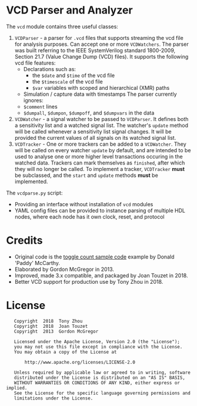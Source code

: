VCD Parser and Analyzer
=======================

The `vcd` module contains three useful classes:

1.  `VCDParser` - a parser for `.vcd` files that supports streaming the
    vcd file for analysis purposes. Can accept one or more `VCDWatchers`.
    The parser was built referring to the IEEE SystemVerilog standard 1800-2009, Section 21.7 (Value Change Dump (VCD) files).
    It supports the following vcd file features:
    * Declarations such as:
        * the `$date` and `$time` of the vcd file
        * the `$timescale` of the vcd file
        * `$var` variables with scoped and hierarchical (XMR) paths
    * Simulation / capture data with timestamps
    The parser currently ignores:
    * `$comment` lines
    * `$dumpall`, `$dumpon`, `$dumpoff`, and `$dumpvars` in the data
2.  `VCDWatcher` - a signal watcher to be passed to `VCDParser`. It defines
    both a sensitivity list and a watched signal list. The watcher's
    `update` method will be called whenever a sensitivity list signal
    changes. It will be provided the current values of all signals on
    its watched signal list.
3.  `VCDTracker` - One or more trackers can be added to a `VCDWatcher`.
    They will be called on every watcher `update` by default, and are
    intended to be used to analyse one or more higher level transactions
    occuring in the watched data. Trackers can mark themselves as
    `finished`, after which they will no longer be called. To implement
    a tracker, `VCDTracker` **must** be subclassed, and the `start` and
    `update` methods **must** be implemented.

The `vcdparse.py` script:

* Providing an interface without installation of `vcd` modules
* YAML config files can be provided to instance parsing of multiple HDL nodes, where each node has it own clock, reset, and protocol

Credits
=======
* Original code is the [toggle count sample code](http://paddy3118.blogspot.com/2008/03/writing-vcd-to-toggle-count-generator.html) example by Donald 'Paddy' McCarthy.
* Elaborated by Gordon McGregor in 2013.
* Improved, made 3.x compatible, and packaged by Joan Touzet in 2018.
* Better VCD support for production use by Tony Zhou in 2018.


License
=======

       Copyright  2018  Tony Zhou
       Copyright  2018  Joan Touzet
       Copyright  2013  Gordon McGregor

       Licensed under the Apache License, Version 2.0 (the "License");
       you may not use this file except in compliance with the License.
       You may obtain a copy of the License at

           http://www.apache.org/licenses/LICENSE-2.0

       Unless required by applicable law or agreed to in writing, software
       distributed under the License is distributed on an "AS IS" BASIS,
       WITHOUT WARRANTIES OR CONDITIONS OF ANY KIND, either express or implied.
       See the License for the specific language governing permissions and
       limitations under the License.

